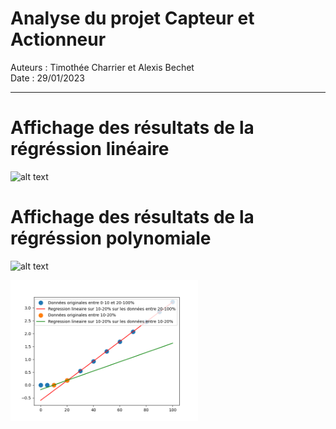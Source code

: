 # Analyse du projet Capteur et Actionneur
Auteurs : Timothée Charrier et Alexis Bechet \
Date : 29/01/2023
--- ---
# Affichage des résultats de la régréssion linéaire

![alt text](https://github.com/CharrierTim/Analyse-Capteur-Actionneur/CA_analyse.png?raw=true)

# Affichage des résultats de la régréssion polynomiale

![alt text](https://github.com/CharrierTim/Analyse-Capteur-Actionneur/CA_analyse_poly.png?raw=true)

<img
  src="./CA_analyse.png"
  alt="Alt text"
  title="Optional title"
  style="display: inline-block; margin: 0 auto; max-width: 300px">

